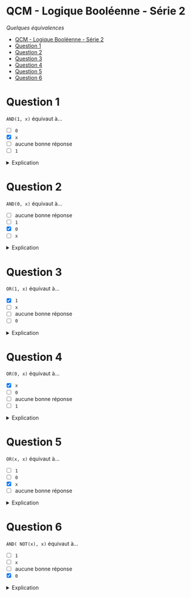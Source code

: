 # QCM - Logique Booléenne - Série 2

*Quelques équivalences*

- [QCM - Logique Booléenne - Série 2](#qcm---logique-booléenne---série-2)
- [Question 1](#question-1)
- [Question 2](#question-2)
- [Question 3](#question-3)
- [Question 4](#question-4)
- [Question 5](#question-5)
- [Question 6](#question-6)

# Question 1

`AND(1, x)` équivaut à...

- [ ] `0`
- [x] `x`
- [ ] aucune bonne réponse
- [ ] `1`

<details>
<summary>Explication</summary>

| A | X | AND |
|:-:|:-:|:---:|
| 1 | 0 |  0  |
| 1 | 1 |  1  |
| 1 | 0 |  0  |
| 1 | 1 |  1  |

</details>

# Question 2

`AND(0, x)` équivaut à...

- [ ] aucune bonne réponse
- [ ] `1`
- [x] `0`
- [ ] `x`

<details>
<summary>Explication</summary>

| A | X | AND |
|:-:|:-:|:---:|
| 0 | 0 |  0  |
| 0 | 1 |  0  |
| 0 | 0 |  0  |
| 0 | 1 |  0  |

</details>

# Question 3

`OR(1, x)` équivaut à...

- [x] `1`
- [ ] `x`
- [ ] aucune bonne réponse
- [ ] `0`

<details>
<summary>Explication</summary>

| A | X | OR |
|:-:|:-:|:---:|
| 1 | 0 |  1  |
| 1 | 1 |  1  |
| 1 | 0 |  1  |
| 1 | 1 |  1  |

</details>

# Question 4

`OR(0, x)` équivaut à...

- [x] `x`
- [ ] `0`
- [ ] aucune bonne réponse
- [ ] `1`

<details>
<summary>Explication</summary>

| A | X | OR |
|:-:|:-:|:---:|
| 0 | 0 |  0  |
| 0 | 1 |  1  |
| 0 | 0 |  0  |
| 0 | 1 |  1  |

</details>

# Question 5

`OR(x, x)` équivaut à...

- [ ] `1`
- [ ] `0`
- [x] `x`
- [ ] aucune bonne réponse

<details>
<summary>Explication</summary>

`OR(0,0)=0` et `OR(1,1)=1`

</details>

# Question 6

`AND( NOT(x), x)` équivaut à...

- [ ] `1`
- [ ] `x`
- [ ] aucune bonne réponse
- [x] `0`

<details>
<summary>Explication</summary>

| A | NOT | AND |
|:-:|:---:|:---:|
| 0 |  1  |  0  |
| 1 |  0  |  0  |

</details>
